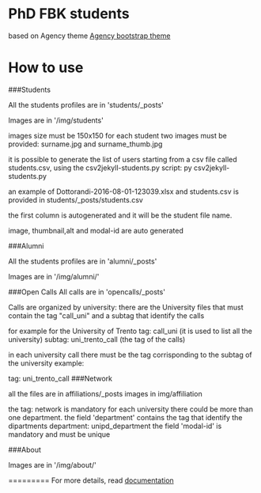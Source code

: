PhD FBK students
====================
based on Agency theme  [Agency bootstrap theme ](http://startbootstrap.com/templates/agency/)

# How to use

###Students

All the students profiles are in 'students/_posts'

Images are in '/img/students'

images size must be 150x150
for each student two images must be provided: surname.jpg and surname_thumb.jpg

it is possible to generate the list of users starting from a csv file called students.csv, using the csv2jekyll-students.py
script:
py csv2jekyll-students.py

an example of Dottorandi-2016-08-01-123039.xlsx and students.csv is provided in students/_posts/students.csv

the first column is autogenerated and it will be the student file name.

image, thumbnail,alt and modal-id are auto generated





###Alumni

All the students profiles are in 'alumni/_posts'

Images are in '/img/alumni/'


###Open Calls
All calls are in 'opencalls/_posts'

Calls are organized by university:
there are the University files  that must contain the 
tag "call_uni"
and a subtag that identify the calls

for example for the University of Trento
tag: call_uni  (it is used to list all the university)
subtag: uni_trento_call  (the tag of the calls)

in each university call there must be the tag corrisponding to the subtag of the university
example:

tag: uni_trento_call
###Network

  all the files are in affiliations/_posts
  images in img/affiliation

  the tag: network is mandatory
  for each university there could be more than one department.
  the field 'department' contains the tag that identify the dipartments
    department: unipd_department
  the field 'modal-id' is mandatory and must be unique
  
###About

Images are in '/img/about/'



=========
For more details, read [documentation](http://jekyllrb.com/)






